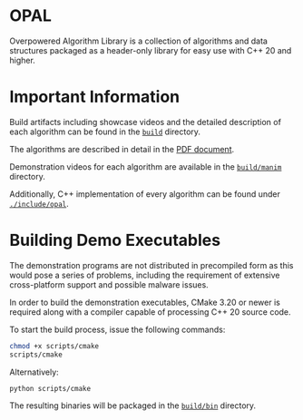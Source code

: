 # OPAL

Overpowered Algorithm Library is a collection of algorithms and data structures packaged as a header-only library for easy use with C++ 20 and higher.

# Important Information

Build artifacts including showcase videos and the detailed description of each algorithm can be found in the [`build`](./build) directory.

The algorithms are described in detail in the [PDF document](./build/opal.pdf).

Demonstration videos for each algorithm are available in the [`build/manim`](./build/manim) directory.

Additionally, C++ implementation of every algorithm can be found under [`./include/opal`](./include/opal).

# Building Demo Executables

The demonstration programs are not distributed in precompiled form as this would pose a series of problems, including the requirement of extensive cross-platform support and possible malware issues.

In order to build the demonstration executables, CMake 3.20 or newer is required along with a compiler capable of processing C++ 20 source code.

To start the build process, issue the following commands:

```bash
chmod +x scripts/cmake
scripts/cmake
```

Alternatively:

```bash
python scripts/cmake
```

The resulting binaries will be packaged in the [`build/bin`](./build/bin) directory.

